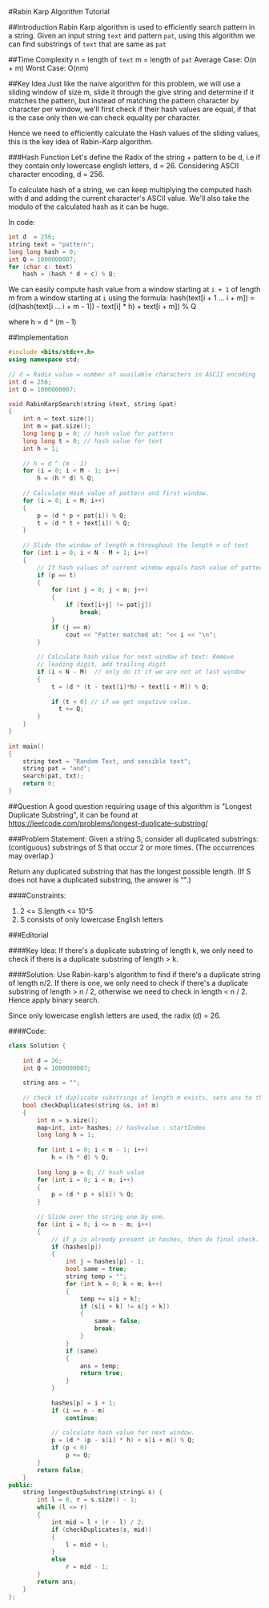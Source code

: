 #Rabin Karp Algorithm Tutorial

##Introduction
Rabin Karp algorithm is used to efficiently search pattern in a string.
Given an input string `text` and pattern `pat`, using this algorithm we can find substrings of `text` that are same as `pat`

##Time Complexity
n = length of `text`
m = length of `pat`
Average Case: O(n + m)
Worst Case: O(nm)

##Key Idea
Just like the naive algorithm for this problem, we will use a sliding window of size m, slide it through the give string and determine if it matches the pattern, but instead of matching the pattern character by character per window, we'll first check if their hash values are equal, if that is the case only then we can check equality per character.

Hence we need to efficiently calculate the Hash values of the sliding values, this is the key idea of Rabin-Karp algorithm.

###Hash Function
Let's define the Radix of the string + pattern to be d, i.e if they contain only lowercase english letters, d = 26.
Considering ASCII character encoding, d = 256.

To calculate hash of a string, we can keep multiplying the computed hash with d and adding the current character's ASCII value.
We'll also take the modulo of the calculated hash as it can be huge.

In code:
```c++
int d  = 256;
string text = "pattern";
long long hash = 0;
int Q = 1000000007;
for (char c: text)
	hash = (hash * d + c) % Q;
```

We can easily compute hash value from a window starting at `i + 1` of length m from a window starting at `i` using the formula:
hash(text[i + 1 ... i + m]) = (d(hash(text[i ... i + m - 1]) - text[i] * h) + text[i + m]) % Q

where h = d ^ (m - 1)

##Implementation
```c++
#include <bits/stdc++.h> 
using namespace std; 
 
// d = Radix value = number of available characters in ASCII encoding
int d = 256;
int Q = 1000000007;

void RabinKarpSearch(string &text, string &pat)  
{  
    int n = text.size();
    int m = pat.size();
    long long p = 0; // hash value for pattern  
    long long t = 0; // hash value for text  
    int h = 1; 
  
    // h = d ^ (m - 1) 
    for (i = 0; i < M - 1; i++)  
        h = (h * d) % Q;  
  
    // Calculate Hash value of pattern and first window.
    for (i = 0; i < M; i++)  
    {  
        p = (d * p + pat[i]) % Q;  
        t = (d * t + text[i]) % Q;  
    }  
  
    // Slide the window of length m throughout the length n of text
    for (int i = 0; i < N - M + 1; i++)  
    {  
  		// If hash values of current window equals hash value of pattern, match the strings character by character.
        if (p == t)  
        {  
            for (int j = 0; j < m; j++)  
            {  
                if (text[i+j] != pat[j])  
                    break;  
            }
            if (j == m)  
                cout << "Patter matched at: "<< i << "\n";  
        }  
  
        // Calculate hash value for next window of text: Remove  
        // leading digit, add trailing digit  
        if (i < N - M)  // only do it if we are not at last window
        {  
            t = (d * (t - text[i]*h) + text[i + M]) % Q;  
  
            if (t < 0) // if we get negative value.  
  	          t += Q;  
        } 
    }  
}  
  
int main()  
{  
    string text = "Random Text, and sensible text";  
    string pat = "and";   
    search(pat, txt);  
    return 0;  
}  
```

##Question
A good question requiring usage of this algorithm is "Longest Duplicate Substring", it can be found at https://leetcode.com/problems/longest-duplicate-substring/

###Problem Statement:
Given a string S, consider all duplicated substrings: (contiguous) substrings of S that occur 2 or more times.  (The occurrences may overlap.)

Return any duplicated substring that has the longest possible length.  (If S does not have a duplicated substring, the answer is "".)

####Constraints:
1. 2 <= S.length <= 10^5
2. S consists of only lowercase English letters

###Editorial

####Key Idea:
If there's a duplicate substring of length k, we only need to check if there is a duplicate substring of length > k.

####Solution:
Use Rabin-karp's algorithm to find if there's a duplicate string of length n/2. If there is one, we only need to check if there's a duplicate substring of length > n / 2, otherwise we need to check in length < n / 2. Hence apply binary search.

Since only lowercase english letters are used, the radix (d) = 26.

####Code:
```c++
class Solution {
    
    int d = 26;
    int Q = 1000000007;
    
    string ans = "";
    
    // check if duplicate substrings of length m exists, sets ans to that.
    bool checkDuplicates(string &s, int m)
    {
        int n = s.size();
        map<int, int> hashes; // hashvalue : startIndex
        long long h = 1;
        
        for (int i = 0; i < m - 1; i++)
            h = (h * d) % Q;
            
        long long p = 0; // hash value
        for (int i = 0; i < m; i++)
        {
            p = (d * p + s[i]) % Q;
        }
        
        // Slide over the string one by one.
        for (int i = 0; i <= n - m; i++)
        {   
            // if p is already present in hashes, then do final check.
            if (hashes[p])
            {
                int j = hashes[p] - 1;
                bool same = true;
                string temp = "";
                for (int k = 0; k < m; k++)
                {
                    temp += s[i + k];
                    if (s[i + k] != s[j + k])
                    {
                        same = false;
                        break;
                    }
                }
                if (same)
                {
                    ans = temp;
                    return true;
                }
            }
            
            hashes[p] = i + 1;
            if (i == n - m)
                continue;
            
            // calculate hash value for next window.
            p = (d * (p - s[i] * h) + s[i + m]) % Q;
            if (p < 0)
                p += Q;
        }
        return false;
    }
public:
    string longestDupSubstring(string& s) {
        int l = 0, r = s.size() - 1;
        while (l <= r)
        {
            int mid = l + (r - l) / 2;
            if (checkDuplicates(s, mid))
            {
                l = mid + 1;
            }
            else
                r = mid - 1;
        }  
        return ans;
    }
};
```
